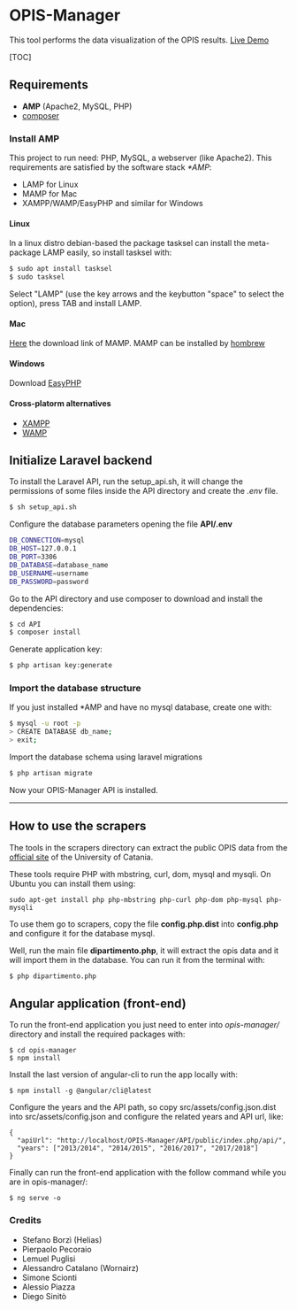 # OPIS-Manager
This tool performs the data visualization of the OPIS results. [Live Demo](https://unict-dmi.github.io/OPIS-Manager/) 

[TOC]

## Requirements

- **AMP** (Apache2, MySQL, PHP)
- [composer](https://getcomposer.org/doc/00-intro.md)



### Install AMP

This project to run need: PHP, MySQL, a webserver (like Apache2).
This requirements are satisfied by the software stack *\*AMP*:

- LAMP for Linux
- MAMP for Mac
- XAMPP/WAMP/EasyPHP and similar for Windows



#### Linux

In a linux distro debian-based the package tasksel can install the meta-package LAMP easily, so install tasksel with:
```bash
$ sudo apt install tasksel
$ sudo tasksel
```

Select "LAMP" (use the key arrows and the keybutton "space" to select the option), press TAB and install LAMP.

#### Mac

[Here](https://www.mamp.info/en/downloads/) the download link of MAMP.
MAMP can be installed by [hombrew](https://gist.github.com/alanthing/4089298)

#### Windows

Download [EasyPHP](http://www.easyphp.org/download.php)

#### Cross-platorm alternatives

- [XAMPP](https://www.apachefriends.org/download.html)
- [WAMP](http://www.wampserver.com/en/)



## Initialize Laravel backend 

To install the Laravel API, run the setup_api.sh, it will change the permissions of some files inside the API directory and create the *.env* file.

```bash
$ sh setup_api.sh
```

Configure the database parameters opening the file **API/.env**

```bash
DB_CONNECTION=mysql
DB_HOST=127.0.0.1
DB_PORT=3306
DB_DATABASE=database_name
DB_USERNAME=username
DB_PASSWORD=password
```

Go to the API directory and use composer to download and install the dependencies:

```bash
$ cd API
$ composer install
```

Generate application key:

```bash
$ php artisan key:generate
```



### Import the database structure 

If you just installed *AMP and have no mysql database, create one with:

```bash
$ mysql -u root -p
> CREATE DATABASE db_name;
> exit;
```

Import the database schema using laravel migrations 

```bash
$ php artisan migrate
```

Now your OPIS-Manager API is installed.



---

## How to use the scrapers

The tools in the scrapers directory can extract the public OPIS data from the [official site](http://www.rett.unict.it/nucleo/val_did/anno_1617/) of the University of Catania.

These tools require PHP with mbstring, curl, dom, mysql and mysqli. On Ubuntu you can install them using:

```sudo apt-get install php php-mbstring php-curl php-dom php-mysql php-mysqli```

To use them go to scrapers, copy the file **config.php.dist** into **config.php** and configure it for the database mysql.

Well, run the main file **dipartimento.php**, it will extract the opis data and it will import them in the database.
You can run it from the terminal with:

```bash
$ php dipartimento.php
```




## Angular application (front-end)

To run the front-end application you just need to enter into *opis-manager/* directory and install the required packages with:
```
$ cd opis-manager
$ npm install
```

Install the last version of angular-cli to run the app locally with:
```
$ npm install -g @angular/cli@latest
```

Configure the years and the API path, so copy src/assets/config.json.dist into src/assets/config.json and configure the related years and API url, like:

```
{
  "apiUrl": "http://localhost/OPIS-Manager/API/public/index.php/api/",
  "years": ["2013/2014", "2014/2015", "2016/2017", "2017/2018"]
}
```

Finally can run the front-end application with the follow command while you are in opis-manager/:
```
$ ng serve -o
```

### Credits

- Stefano Borzì (Helias)
- Pierpaolo Pecoraio
- Lemuel Puglisi
- Alessandro Catalano (Wornairz)
- Simone Scionti
- Alessio Piazza
- Diego Sinitò
